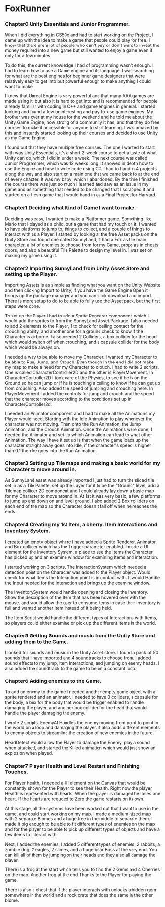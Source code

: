 # FoxRunner


### Chapter0 Unity Essentials and Junior Programmer.

When I did everything in CS50x and had to start working on the Project, I came up with the idea to make a game that people could play for free. I know that there are a lot of people who can't pay or don't want to invest the money required into a new game but still wanted to enjoy a game even if only for a few minutes.

To do this, the current knowledge I had of programming wasn't enough. I had to learn how to use a Game engine and its language. I was searching for what are the best engines for beginner game designers that were relatively easy to get into but powerful enough to make anything I could want to make.

I knew that Unreal Engine is very powerful and that many AAA games are made using it, but also it is hard to get into and is recommended for people already familiar with coding in C++ and game engines in general. I started looking and found a few uninteresting and pay-to-use game engines. My brother was over at my house for the weekend and he told me about the Unity Game Engine, how strong of a community it has, and that they do free courses to make it accessible for anyone to start learning. I was amazed by this and instantly started looking up their courses and decided to use Unity as my Game Engine.

I found out that they have multiple free courses. The one I wanted to start with was Unity Essentials, it's a short 2-week course to get a taste of what Unity can do, which I did in under a week. The next course was called Junior Programmer, which was 12 weeks long. It showed in depth how to use the Engine and how to write code using C#. I had to hand in 4 projects along the way and also start on a main one that we came back to at the end of every chapter. It was my baby, which I abandoned. By the time I finished the course there was just so much I learned and saw as an issue in my game and as something that needed to be changed that I scrapped it and started on a fresh game that I would hand in as a Final Project for Harvard.


### Chapter1 Deciding what Kind of Game I want to make.

Deciding was easy, I wanted to make a Platformer game. Something like Mario that I played as a child, but a game that had my touch on it. I wanted to have platforms to jump to, things to collect, and a couple of things to interact with as a Player. I started by looking at the free Asset packs on the Unity Store and found one called SunnyLand, it had a Fox as the main character, a lot of enemies to choose from for my Game, props as in chests doors, and also a beautiful Tile Palette to design my level in. I was set on making my game using it.


### Chapter2 Importing SunnyLand from Unity Asset Store and setting up the Player.

Importing Assets is as simple as finding what you want on the Unity Website and then clicking Import to Unity, if you have the Game Engine Open it brings up the package manager and you can click download and import. There is more setup to do to be able to fully use the Asset pack, but the first steps were done.

To set up the Player I had to add a Sprite Renderer component, which I would add the sprites to from the SunnyLand Asset Package. I also needed to add 2 elements to the Player, 1 to check for ceiling contact for the crouching ability, and another one for a ground check to know if the Character is airborne. I also needed 2 Colliders, a box collider for the head which would switch off when crouching, and a capsule collider for the body which would be always on.

I needed a way to be able to move my Character. I wanted my Character to be able to Run, Jump, and Crouch. Even though in the end I did not make my map to make a need for my Character to crouch. I had to write 2 scripts. One is called CharacterController2D and the other is PlayerMovement. In CharacterController2D I took care of the Physics, to see if he is on the Ground so he can jump or if he is touching a ceiling to know if he can get up from crouching. Also added the speed of jumping and crouching here. In PlayerMovement I added the controls for jump and crouch and the speed that the character moves according to the conditions set up in CharacterController2d.

I needed an Animator component and I had to make all the Animations my Player would need. Starting with the Idle Animation to play whenever the character was not moving. Then onto the Run Animation, the Jump Animation, and the Crouch Animation. Once the Animations were done, I needed the Animator and set up which Animation can lead to what other Animation. The way I have it set up is that when the game loads up the character straight away goes into Idle, if the character's speed is higher than 0.1 then he goes into the Run Animation.


### Chapter3 Setting up Tile maps and making a basic world for my Character to move around in.

As SunnyLand asset was already imported I just had to turn the sliced tile set in as a Tile Palette, set up the Layer for it to be the "Ground" level, add a Tilemap collider 2D component and I could already lay down a basic map for my Character to move around in. At 1st it was very basic, a few platforms to jump up and down on and level ground. I also added 2 Box colliders on each end of the map so the Character doesn't fall off when he reaches the ends.


### Chapter4 Creating my 1st Item, a cherry. Item Interactions and Inventory System.

I created an empty object where I have added a Sprite Renderer, Animator, and Box collider which has the Trigger parameter enabled. I made a UI element for the Inventory System, a place to see the Items the Character has picked up and an examine window for examining Items and interaction.

I started working on 3 scripts.  The InteractionSystem which needed a detection point on the Character was added to the Player object. Would check for what Items the Interaction point is in contact with. It would Handle the Input needed for the Interaction and brings up the examine window.

The InventorySystem would handle opening and closing the Inventory. Show the description of the Item that has been hovered over with the mouse. and would allow the user to consume items in case their Inventory is full and wanted another item instead of it being held.

The Item Script would handle the different types of Interactions with Items, so players could either examine or pick up the different Items in the world.


### Chapter5 Getting Sounds and music from the Unity Store and adding them to the Game.

I looked for sounds and music in the Unity Asset store. I found a pack of 50 sounds that I have imported and 4 soundtracks to choose from. I added sound effects to my jump, item Interactions, and jumping on enemy heads. I also added the soundtrack to the game to be on a constant loop.


### Chapter6 Adding enemies to the Game.

To add an enemy to the game I needed another empty game object with a sprite rendered and an animator. I needed to have 3 colliders, a capsule for the body, a box for the body that would be trigger enabled to handle damaging the player, and another box collider for the head that would handle the player damaging the enemy.

I wrote 2 scripts.  EnemyAI Handles the enemy moving from point to point in the world on a loop and damaging the player. It also adds different elements to enemy objects to streamline the creation of new enemies in the future.

HeadDetect would allow the Player to damage the Enemy, play a sound when attacked, and started the Killed animation which would just show an explosion when played.


### Chapter7 Player Health and Level Restart and Finishing Touches.

For Player health, I needed a UI element on the Canvas that would be constantly shown for the Player to see their Health. Right now the player Health is represented with hearts. When the player is damaged he loses one heart. If the hearts are reduced to Zero the game restarts on its own.

At this stage, all the systems have been worked out that I want to use in the game, and could start working on my map. I made a medium-sized map with 2 separate Biomes and a huge tree in the middle to separate them. I made it big enough to be able to fit different types of enemies on the map and for the player to be able to pick up different types of objects and have a few items to Interact with.

Next, I added the enemies, I added 5 different types of enemies. 2 rabbits, a zombie dog, 2 eagles, 2 slimes, and a huge bear Boss at the very end. You can kill all of them by jumping on their heads and they also all damage the player.

There is a frog at the start which tells you to find the 2 Gems and 4 Cherries on the map. Another frog at the end Thanks to the Player for playing the game.

There is also a chest that if the player interacts with unlocks a hidden gem somewhere in the world and a rock crate that does the same in the other biome.
